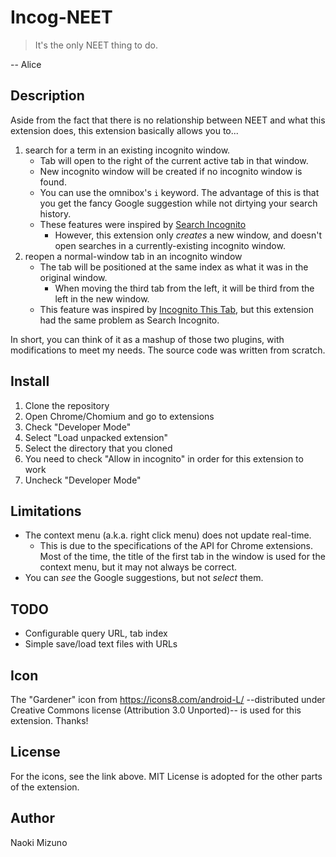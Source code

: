 # Incog-NEET

> It's the only NEET thing to do.

-- Alice

## Description
Aside from the fact that there is no relationship between NEET and what this
extension does, this extension basically allows you to...

1. search for a term in an existing incognito window.
    * Tab will open to the right of the current active tab in that window.
    * New incognito window will be created if no incognito window is found.
    * You can use the omnibox's `i` keyword. The advantage of this is that you
      get the fancy Google suggestion while not dirtying your search history.
    * These features were inspired by [Search Incognito][1]
        - However, this extension only _creates_ a new window, and doesn't
          open searches in a currently-existing incognito window.
2. reopen a normal-window tab in an incognito window
    * The tab will be positioned at the same index as what it was in the
      original window.
        - When moving the third tab from the left, it will be third from the
          left in the new window.
    * This feature was inspired by [Incognito This Tab][2], but this extension
      had the same problem as Search Incognito.

In short, you can think of it as a mashup of those two plugins, with
modifications to meet my needs. The source code was written from scratch.

## Install
1. Clone the repository
2. Open Chrome/Chomium and go to extensions
3. Check "Developer Mode"
4. Select "Load unpacked extension"
5. Select the directory that you cloned
6. You need to check "Allow in incognito" in order for this extension to work
7. Uncheck "Developer Mode"

## Limitations
* The context menu (a.k.a. right click menu) does not update real-time.
    - This is due to the specifications of the API for Chrome extensions. Most
      of the time, the title of the first tab in the window is used for the
      context menu, but it may not always be correct.
* You can _see_ the Google suggestions, but not _select_ them.

## TODO
* Configurable query URL, tab index
* Simple save/load text files with URLs

## Icon
The "Gardener" icon from https://icons8.com/android-L/ --distributed under
Creative Commons license (Attribution 3.0 Unported)-- is used for this
extension. Thanks!

## License
For the icons, see the link above. MIT License is adopted for the other parts
of the extension.

## Author
Naoki Mizuno

[1]: http://searchincognito.blogspot.com/
[2]: http://browsernative.com/extensions/
